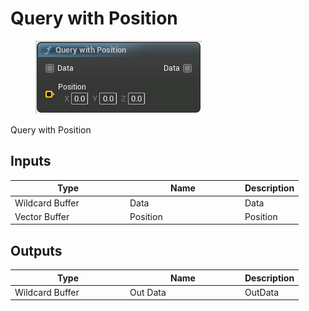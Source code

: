 # Query with Position

<div align="left" data-full-width="false">

<figure><img src="Query_with_Position.png" alt=""><figcaption></figcaption></figure>

</div>

Query with Position

## Inputs

<table>
<thead><tr><th width="170">Type</th><th width="170">Name</th><th>Description</th></tr></thead>
<tbody>
<tr><td>Wildcard Buffer</td><td>Data</td><td>Data</td></tr>
<tr><td>Vector Buffer</td><td>Position</td><td>Position</td></tr>
</tbody>
</table>

## Outputs

<table>
<thead><tr><th width="170">Type</th><th width="170">Name</th><th>Description</th></tr></thead>
<tbody>
<tr><td>Wildcard Buffer</td><td>Out Data</td><td>OutData</td></tr>
</tbody>
</table>